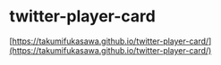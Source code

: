 # twitter-player-card

[https://takumifukasawa.github.io/twitter-player-card/](https://takumifukasawa.github.io/twitter-player-card/)
